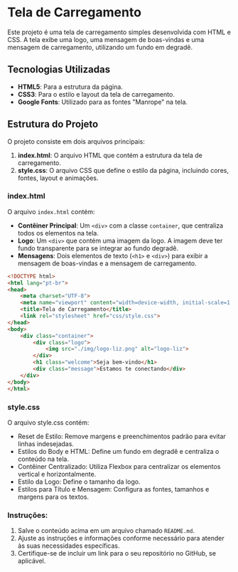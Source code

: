 # Tela de Carregamento

Este projeto é uma tela de carregamento simples desenvolvida com HTML e CSS. A tela exibe uma logo, uma mensagem de boas-vindas e uma mensagem de carregamento, utilizando um fundo em degradê. 

## Tecnologias Utilizadas

- **HTML5**: Para a estrutura da página.
- **CSS3**: Para o estilo e layout da tela de carregamento.
- **Google Fonts**: Utilizado para as fontes "Manrope" na tela.

## Estrutura do Projeto

O projeto consiste em dois arquivos principais:

1. **index.html**: O arquivo HTML que contém a estrutura da tela de carregamento.
2. **style.css**: O arquivo CSS que define o estilo da página, incluindo cores, fontes, layout e animações.

### index.html

O arquivo `index.html` contém:

- **Contêiner Principal**: Um `<div>` com a classe `container`, que centraliza todos os elementos na tela.
- **Logo**: Um `<div>` que contém uma imagem da logo. A imagem deve ter fundo transparente para se integrar ao fundo degradê.
- **Mensagens**: Dois elementos de texto (`<h1>` e `<div>`) para exibir a mensagem de boas-vindas e a mensagem de carregamento.

```html
<!DOCTYPE html>
<html lang="pt-br">
<head>
    <meta charset="UTF-8">
    <meta name="viewport" content="width=device-width, initial-scale=1.0">
    <title>Tela de Carregamento</title>
    <link rel="stylesheet" href="css/style.css">
</head>
<body>
    <div class="container">
        <div class="logo">
            <img src="./img/logo-liz.png" alt="logo-liz">
        </div>
        <h1 class="welcome">Seja bem-vindo</h1>
        <div class="message">Estamos te conectando</div>
    </div>
</body>
</html>
```

### style.css

O arquivo style.css contém:

- Reset de Estilo: Remove margens e preenchimentos padrão para evitar linhas indesejadas.
- Estilos do Body e HTML: Define um fundo em degradê e centraliza o conteúdo na tela.
- Contêiner Centralizado: Utiliza Flexbox para centralizar os elementos vertical e horizontalmente.
- Estilo da Logo: Define o tamanho da logo.
- Estilos para Título e Mensagem: Configura as fontes, tamanhos e margens para os textos.

### Instruções:
1. Salve o conteúdo acima em um arquivo chamado `README.md`.
2. Ajuste as instruções e informações conforme necessário para atender às suas necessidades específicas.
3. Certifique-se de incluir um link para o seu repositório no GitHub, se aplicável.
